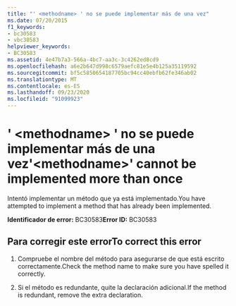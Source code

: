 ```yaml
---
title: "' <methodname> ' no se puede implementar más de una vez"
ms.date: 07/20/2015
f1_keywords:
- bc30583
- vbc30583
helpviewer_keywords:
- BC30583
ms.assetid: 4e47b7a3-566a-4bc7-aa3c-3c4262ed8cd9
ms.openlocfilehash: a6e2b647d998c6579aefc81e5e4b125a35119592
ms.sourcegitcommit: bf5c5850654187705bc94cc40ebfb62fe346ab02
ms.translationtype: MT
ms.contentlocale: es-ES
ms.lasthandoff: 09/23/2020
ms.locfileid: "91099923"
---
```

# <a name="methodname-cannot-be-implemented-more-than-once"></a><span data-ttu-id="b21e6-102">' \<methodname> ' no se puede implementar más de una vez</span><span class="sxs-lookup"><span data-stu-id="b21e6-102">'\<methodname>' cannot be implemented more than once</span></span>

<span data-ttu-id="b21e6-103">Intentó implementar un método que ya está implementado.</span><span class="sxs-lookup"><span data-stu-id="b21e6-103">You have attempted to implement a method that has already been implemented.</span></span>  
  
 <span data-ttu-id="b21e6-104">**Identificador de error:** BC30583</span><span class="sxs-lookup"><span data-stu-id="b21e6-104">**Error ID:** BC30583</span></span>  
  
## <a name="to-correct-this-error"></a><span data-ttu-id="b21e6-105">Para corregir este error</span><span class="sxs-lookup"><span data-stu-id="b21e6-105">To correct this error</span></span>  
  
1. <span data-ttu-id="b21e6-106">Compruebe el nombre del método para asegurarse de que está escrito correctamente.</span><span class="sxs-lookup"><span data-stu-id="b21e6-106">Check the method name to make sure you have spelled it correctly.</span></span>  
  
2. <span data-ttu-id="b21e6-107">Si el método es redundante, quite la declaración adicional.</span><span class="sxs-lookup"><span data-stu-id="b21e6-107">If the method is redundant, remove the extra declaration.</span></span>
